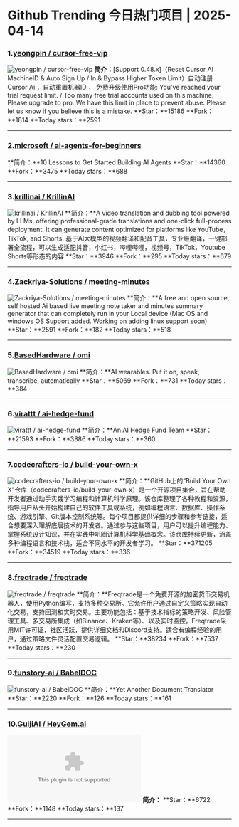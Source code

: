 # Github Trending 今日热门项目 | 2025-04-14
### 1.[yeongpin / cursor-free-vip](https://github.com/yeongpin/cursor-free-vip)

![yeongpin / cursor-free-vip](https://avatars.githubusercontent.com/u/122630638?s=64&v=4)
**简介：**[Support 0.48.x]（Reset Cursor AI MachineID & Auto Sign Up / In & Bypass Higher Token Limit）自动注册 Cursor Ai ，自动重置机器ID ， 免费升级使用Pro功能: You've reached your trial request limit. / Too many free trial accounts used on this machine. Please upgrade to pro. We have this limit in place to prevent abuse. Please let us know if you believe this is a mistake.
**Star：**15186
**Fork：**1814
**Today stars：**2591

---

### 2.[microsoft / ai-agents-for-beginners](https://github.com/microsoft/ai-agents-for-beginners)

**简介：**10 Lessons to Get Started Building AI Agents
**Star：**14360
**Fork：**3475
**Today stars：**688

---

### 3.[krillinai / KrillinAI](https://github.com/krillinai/KrillinAI)

![krillinai / KrillinAI](https://avatars.githubusercontent.com/u/2296937?s=64&v=4)
**简介：**A video translation and dubbing tool powered by LLMs, offering professional-grade translations and one-click full-process deployment. It can generate content optimized for platforms like YouTube，TikTok, and Shorts. 基于AI大模型的视频翻译和配音工具，专业级翻译，一键部署全流程，可以生成适配抖音，小红书，哔哩哔哩，视频号，TikTok，Youtube Shorts等形态的内容
**Star：**3946
**Fork：**295
**Today stars：**679

---

### 4.[Zackriya-Solutions / meeting-minutes](https://github.com/Zackriya-Solutions/meeting-minutes)

![Zackriya-Solutions / meeting-minutes](https://avatars.githubusercontent.com/u/87969134?s=64&v=4)
**简介：**A free and open source, self hosted Ai based live meeting note taker and minutes summary generator that can completely run in your Local device (Mac OS and windows OS Support added. Working on adding linux support soon)
**Star：**2591
**Fork：**182
**Today stars：**518

---

### 5.[BasedHardware / omi](https://github.com/BasedHardware/omi)

![BasedHardware / omi](https://repository-images.githubusercontent.com/776121034/abcde48a-a04a-47bc-b146-8998b829fc5e)
**简介：**AI wearables. Put it on, speak, transcribe, automatically
**Star：**5069
**Fork：**731
**Today stars：**384

---

### 6.[virattt / ai-hedge-fund](https://github.com/virattt/ai-hedge-fund)

![virattt / ai-hedge-fund](https://private-user-images.githubusercontent.com/901795/425765974-cbae3dcf-b571-490d-b0ad-3f0f035ac0d4.png?jwt=eyJhbGciOiJIUzI1NiIsInR5cCI6IkpXVCJ9.eyJpc3MiOiJnaXRodWIuY29tIiwiYXVkIjoicmF3LmdpdGh1YnVzZXJjb250ZW50LmNvbSIsImtleSI6ImtleTUiLCJleHAiOjE3NDQ2NzUwMTgsIm5iZiI6MTc0NDY3NDcxOCwicGF0aCI6Ii85MDE3OTUvNDI1NzY1OTc0LWNiYWUzZGNmLWI1NzEtNDkwZC1iMGFkLTNmMGYwMzVhYzBkNC5wbmc_WC1BbXotQWxnb3JpdGhtPUFXUzQtSE1BQy1TSEEyNTYmWC1BbXotQ3JlZGVudGlhbD1BS0lBVkNPRFlMU0E1M1BRSzRaQSUyRjIwMjUwNDE0JTJGdXMtZWFzdC0xJTJGczMlMkZhd3M0X3JlcXVlc3QmWC1BbXotRGF0ZT0yMDI1MDQxNFQyMzUxNThaJlgtQW16LUV4cGlyZXM9MzAwJlgtQW16LVNpZ25hdHVyZT01ODYwZTIzNjgzYWU3YTc0ZmRhMmFhZGM3ZWRjNTBhMDE1ZjE4NDZiNWZhYjVkYzVhY2M2ZjA4MTI5YjI3NzE5JlgtQW16LVNpZ25lZEhlYWRlcnM9aG9zdCJ9.N_-iopzIFAwCt_I3ZfqDs_GVh_uJ_daUpHhfsFC4-9U)
**简介：**An AI Hedge Fund Team
**Star：**21593
**Fork：**3886
**Today stars：**360

---

### 7.[codecrafters-io / build-your-own-x](https://github.com/codecrafters-io/build-your-own-x)

![codecrafters-io / build-your-own-x](https://camo.githubusercontent.com/5ca90a5bbfca851d7f7242281f66eb8711e47a141d02a41be7590b80aa2fbdb6/68747470733a2f2f636f646563726166746572732e696f2f696d616765732f62796f782d62616e6e65722e676966)
**简介：**GitHub上的“Build Your Own X”仓库（codecrafters-io/build-your-own-x）是一个开源项目集合，旨在帮助开发者通过动手实践学习编程和计算机科学原理。该仓库整理了各种教程和资源，指导用户从头开始构建自己的软件工具或系统，例如编程语言、数据库、操作系统、游戏引擎、Git版本控制系统等。每个项目都提供详细的步骤和参考链接，适合想要深入理解底层技术的开发者。通过参与这些项目，用户可以提升编程能力、掌握系统设计知识，并在实践中巩固计算机科学基础概念。该仓库持续更新，涵盖多种编程语言和技术栈，适合不同水平的开发者学习。
**Star：**371205
**Fork：**34519
**Today stars：**336

---

### 8.[freqtrade / freqtrade](https://github.com/freqtrade/freqtrade)

![freqtrade / freqtrade](https://repository-images.githubusercontent.com/91629816/d6659780-a0e1-11eb-8a38-933cd666cdeb)
**简介：**Freqtrade是一个免费开源的加密货币交易机器人，使用Python编写，支持多种交易所。它允许用户通过自定义策略实现自动化交易，支持回测和实时交易。主要功能包括：基于技术指标的策略开发、风险管理工具、多交易所集成（如Binance、Kraken等）、以及实时监控。Freqtrade采用MIT许可证，社区活跃，提供详细文档和Discord支持。适合有编程经验的用户，通过策略文件灵活配置交易逻辑。
**Star：**38234
**Fork：**7537
**Today stars：**230

---

### 9.[funstory-ai / BabelDOC](https://github.com/funstory-ai/BabelDOC)

![funstory-ai / BabelDOC](https://camo.githubusercontent.com/d336a8fa681155170445610e232044718443ca990fe6ffbd84221fdca14e4246/68747470733a2f2f732e696d6d6572736976657472616e736c6174652e636f6d2f6173736574732f72322d75706c6f6164732f696d616765732f626162656c646f632d707265766965772e706e67)
**简介：**Yet Another Document Translator
**Star：**2220
**Fork：**126
**Today stars：**161

---

### 10.[GuijiAI / HeyGem.ai](https://github.com/GuijiAI/HeyGem.ai)

![GuijiAI / HeyGem.ai](https://opengraph.githubassets.com/14af1ad8777af94eec185a40a4b4efd1c32a65c1139c113d2520537a013a654a/GuijiAI/HeyGem.ai)
**简介：**
**Star：**6722
**Fork：**1148
**Today stars：**137

---

